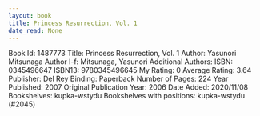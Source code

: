 ```yaml
---
layout: book
title: Princess Resurrection, Vol. 1
date_read: None
---
```


Book Id: 1487773
Title: Princess Resurrection, Vol. 1
Author: Yasunori Mitsunaga
Author l-f: Mitsunaga, Yasunori
Additional Authors: 
ISBN: 0345496647
ISBN13: 9780345496645
My Rating: 0
Average Rating: 3.64
Publisher: Del Rey
Binding: Paperback
Number of Pages: 224
Year Published: 2007
Original Publication Year: 2006
Date Added: 2020/11/08
Bookshelves: kupka-wstydu
Bookshelves with positions: kupka-wstydu (#2045)

